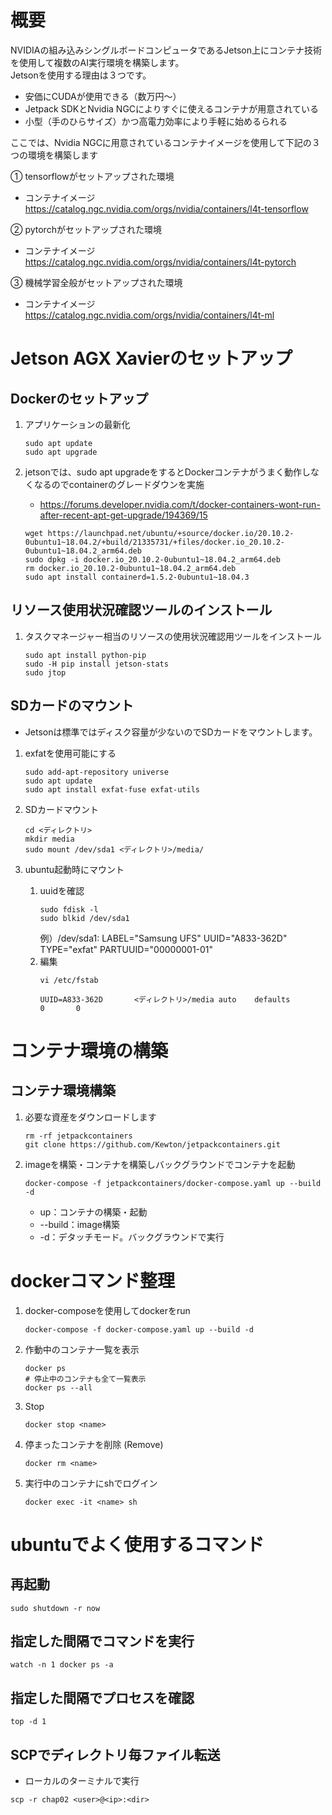 # 概要
NVIDIAの組み込みシングルボードコンピュータであるJetson上にコンテナ技術を使用して複数のAI実行環境を構築します。<br>
Jetsonを使用する理由は３つです。

- 安価にCUDAが使用できる（数万円〜）
- Jetpack SDKとNvidia NGCによりすぐに使えるコンテナが用意されている
- 小型（手のひらサイズ）かつ高電力効率により手軽に始めるられる

ここでは、Nvidia NGCに用意されているコンテナイメージを使用して下記の３つの環境を構築します<br>

&#9312; tensorflowがセットアップされた環境<br>
- コンテナイメージ<br>
https://catalog.ngc.nvidia.com/orgs/nvidia/containers/l4t-tensorflow

&#9313; pytorchがセットアップされた環境<br>
- コンテナイメージ<br>
https://catalog.ngc.nvidia.com/orgs/nvidia/containers/l4t-pytorch

&#9314; 機械学習全般がセットアップされた環境<br>
- コンテナイメージ<br>
https://catalog.ngc.nvidia.com/orgs/nvidia/containers/l4t-ml


# Jetson AGX Xavierのセットアップ
## Dockerのセットアップ
1. アプリケーションの最新化
    ```
    sudo apt update
    sudo apt upgrade
    ```

1. jetsonでは、sudo apt upgradeをするとDockerコンテナがうまく動作しなくなるのでcontainerのグレードダウンを実施
    - https://forums.developer.nvidia.com/t/docker-containers-wont-run-after-recent-apt-get-upgrade/194369/15
    ```
    wget https://launchpad.net/ubuntu/+source/docker.io/20.10.2-0ubuntu1~18.04.2/+build/21335731/+files/docker.io_20.10.2-0ubuntu1~18.04.2_arm64.deb
    sudo dpkg -i docker.io_20.10.2-0ubuntu1~18.04.2_arm64.deb
    rm docker.io_20.10.2-0ubuntu1~18.04.2_arm64.deb
    sudo apt install containerd=1.5.2-0ubuntu1~18.04.3
    ```

## リソース使用状況確認ツールのインストール
1. タスクマネージャー相当のリソースの使用状況確認用ツールをインストール
    ```
    sudo apt install python-pip
    sudo -H pip install jetson-stats
    sudo jtop
    ```

## SDカードのマウント
- Jetsonは標準ではディスク容量が少ないのでSDカードをマウントします。
1. exfatを使用可能にする
    ```
    sudo add-apt-repository universe
    sudo apt update
    sudo apt install exfat-fuse exfat-utils
    ```

1. SDカードマウント
    ```
    cd <ディレクトリ>
    mkdir media
    sudo mount /dev/sda1 <ディレクトリ>/media/
    ```

1. ubuntu起動時にマウント
    1. uuidを確認
        ```
        sudo fdisk -l
        sudo blkid /dev/sda1
        ```
        例）/dev/sda1: LABEL="Samsung UFS" UUID="A833-362D" TYPE="exfat" PARTUUID="00000001-01"
    1. 編集
        ```
        vi /etc/fstab
        ```
        ```
        UUID=A833-362D       <ディレクトリ>/media auto    defaults        0       0
        ```

# コンテナ環境の構築
## コンテナ環境構築
1. 必要な資産をダウンロードします
    ```
    rm -rf jetpackcontainers
    git clone https://github.com/Kewton/jetpackcontainers.git
    ```

1. imageを構築・コンテナを構築しバックグラウンドでコンテナを起動
    ```
    docker-compose -f jetpackcontainers/docker-compose.yaml up --build -d
    ```
    - up：コンテナの構築・起動
    - --build：image構築
    - -d：デタッチモード。バックグラウンドで実行

# dockerコマンド整理
1. docker-composeを使用してdockerをrun
    ```
    docker-compose -f docker-compose.yaml up --build -d
    ```
1. 作動中のコンテナ一覧を表示
    ```
    docker ps
    # 停止中のコンテナも全て一覧表示
    docker ps --all
    ```
1. Stop
    ```
    docker stop <name>
    ```
1. 停まったコンテナを削除 (Remove)
    ```
    docker rm <name>
    ```
1. 実行中のコンテナにshでログイン
    ```
    docker exec -it <name> sh
    ```

# ubuntuでよく使用するコマンド
## 再起動
```
sudo shutdown -r now
```

## 指定した間隔でコマンドを実行
```
watch -n 1 docker ps -a
```

## 指定した間隔でプロセスを確認
```
top -d 1
```

## SCPでディレクトリ毎ファイル転送
- ローカルのターミナルで実行
```
scp -r chap02 <user>@<ip>:<dir>
```